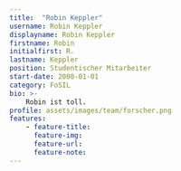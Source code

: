 ```yaml
---
title:  "Robin Keppler"
username: Robin Keppler
displayname: Robin Keppler
firstname: Robin
initialfirst: R.
lastname: Keppler
position: Studentischer Mitarbeiter
start-date: 2000-01-01
category: FoSIL
bio: >- 
    Robin ist toll.   
profile: assets/images/team/forscher.png
features:
    - feature-title: 
      feature-img: 
      feature-url: 
      feature-note: 
---
```

